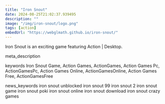 ```yaml
---
title: "Iron Snout"
date: 2024-08-25T21:02:37.939495
description: ""
image: "/img/iron-snout/logo.png"
tags: [action]
embedUrl: "https://webglmath.github.io/iron-snout/"
---
```


Iron Snout is an exciting game featuring Action | Desktop.

meta_description



keywords
Iron Snout Game, Action Games, ActionGames, Action Games Pc, ActionGamesPc, Action Games Online, ActionGamesOnline, Action Games Free, ActionGamesFree


news_keywords
iron snout unblocked iron snout 99 iron snout 2 iron snout game iron snout poki iron snout online iron snout download iron snout crazy games
